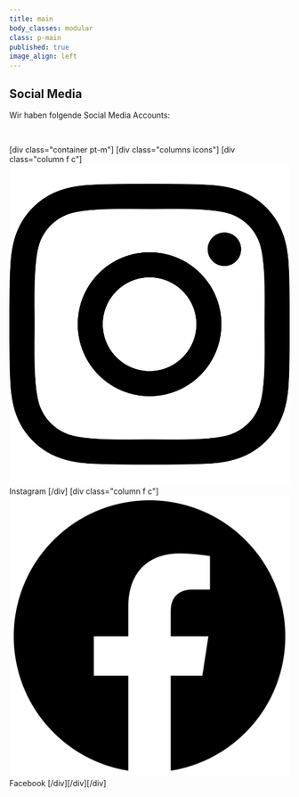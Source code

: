 ```yaml
---
title: main
body_classes: modular
class: p-main
published: true
image_align: left
---
```


## Social Media

Wir haben folgende Social Media Accounts:

<br>

[div class="container pt-m"]
[div class="columns icons"]
[div class="column f c"]
[![icon](instagram.svg)](https://www.instagram.com/sgrumisberg/)
Instagram
[/div]
[div class="column f c"]
[![icon](facebook.svg)](https://www.facebook.com/sgrumisberg)
Facebook
[/div][/div][/div]
